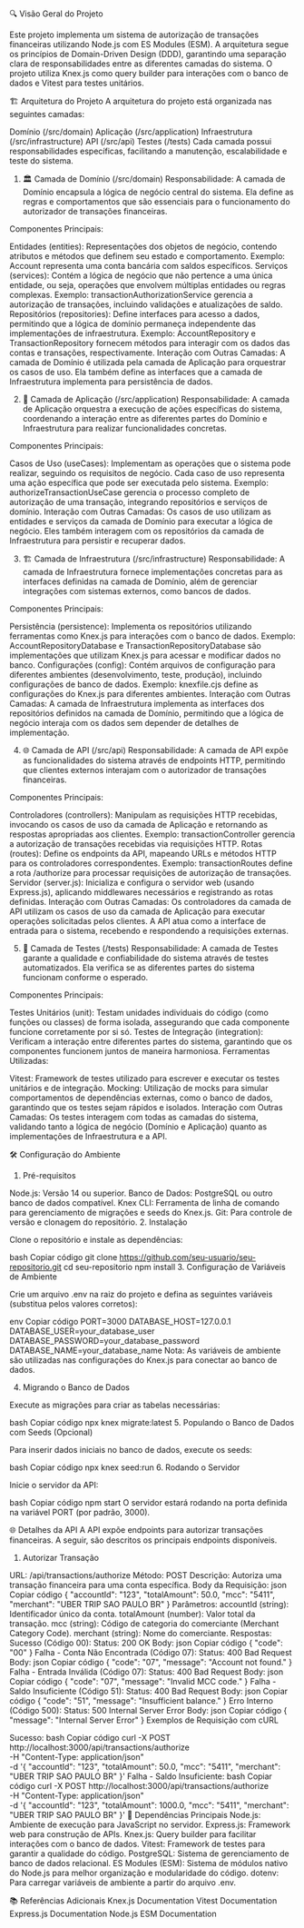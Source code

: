 🔍 Visão Geral do Projeto

Este projeto implementa um sistema de autorização de transações financeiras utilizando Node.js com ES Modules (ESM). A arquitetura segue os princípios de Domain-Driven Design (DDD), garantindo uma separação clara de responsabilidades entre as diferentes camadas do sistema. O projeto utiliza Knex.js como query builder para interações com o banco de dados e Vitest para testes unitários.

🏗️ Arquitetura do Projeto
A arquitetura do projeto está organizada nas seguintes camadas:

Domínio (/src/domain)
Aplicação (/src/application)
Infraestrutura (/src/infrastructure)
API (/src/api)
Testes (/tests)
Cada camada possui responsabilidades específicas, facilitando a manutenção, escalabilidade e teste do sistema.

1. 🏛️ Camada de Domínio (/src/domain)
Responsabilidade:
A camada de Domínio encapsula a lógica de negócio central do sistema. Ela define as regras e comportamentos que são essenciais para o funcionamento do autorizador de transações financeiras.

Componentes Principais:

Entidades (entities): Representações dos objetos de negócio, contendo atributos e métodos que definem seu estado e comportamento.
Exemplo: Account representa uma conta bancária com saldos específicos.
Serviços (services): Contém a lógica de negócio que não pertence a uma única entidade, ou seja, operações que envolvem múltiplas entidades ou regras complexas.
Exemplo: transactionAuthorizationService gerencia a autorização de transações, incluindo validações e atualizações de saldo.
Repositórios (repositories): Define interfaces para acesso a dados, permitindo que a lógica de domínio permaneça independente das implementações de infraestrutura.
Exemplo: AccountRepository e TransactionRepository fornecem métodos para interagir com os dados das contas e transações, respectivamente.
Interação com Outras Camadas:
A camada de Domínio é utilizada pela camada de Aplicação para orquestrar os casos de uso. Ela também define as interfaces que a camada de Infraestrutura implementa para persistência de dados.

2. 🚀 Camada de Aplicação (/src/application)
Responsabilidade:
A camada de Aplicação orquestra a execução de ações específicas do sistema, coordenando a interação entre as diferentes partes do Domínio e Infraestrutura para realizar funcionalidades concretas.

Componentes Principais:

Casos de Uso (useCases): Implementam as operações que o sistema pode realizar, seguindo os requisitos de negócio. Cada caso de uso representa uma ação específica que pode ser executada pelo sistema.
Exemplo: authorizeTransactionUseCase gerencia o processo completo de autorização de uma transação, integrando repositórios e serviços de domínio.
Interação com Outras Camadas:
Os casos de uso utilizam as entidades e serviços da camada de Domínio para executar a lógica de negócio. Eles também interagem com os repositórios da camada de Infraestrutura para persistir e recuperar dados.

3. 🏗️ Camada de Infraestrutura (/src/infrastructure)
Responsabilidade:
A camada de Infraestrutura fornece implementações concretas para as interfaces definidas na camada de Domínio, além de gerenciar integrações com sistemas externos, como bancos de dados.

Componentes Principais:

Persistência (persistence): Implementa os repositórios utilizando ferramentas como Knex.js para interações com o banco de dados.
Exemplo: AccountRepositoryDatabase e TransactionRepositoryDatabase são implementações que utilizam Knex.js para acessar e modificar dados no banco.
Configurações (config): Contém arquivos de configuração para diferentes ambientes (desenvolvimento, teste, produção), incluindo configurações de banco de dados.
Exemplo: knexfile.cjs define as configurações do Knex.js para diferentes ambientes.
Interação com Outras Camadas:
A camada de Infraestrutura implementa as interfaces dos repositórios definidos na camada de Domínio, permitindo que a lógica de negócio interaja com os dados sem depender de detalhes de implementação.

4. 🌐 Camada de API (/src/api)
Responsabilidade:
A camada de API expõe as funcionalidades do sistema através de endpoints HTTP, permitindo que clientes externos interajam com o autorizador de transações financeiras.

Componentes Principais:

Controladores (controllers): Manipulam as requisições HTTP recebidas, invocando os casos de uso da camada de Aplicação e retornando as respostas apropriadas aos clientes.
Exemplo: transactionController gerencia a autorização de transações recebidas via requisições HTTP.
Rotas (routes): Define os endpoints da API, mapeando URLs e métodos HTTP para os controladores correspondentes.
Exemplo: transactionRoutes define a rota /authorize para processar requisições de autorização de transações.
Servidor (server.js): Inicializa e configura o servidor web (usando Express.js), aplicando middlewares necessários e registrando as rotas definidas.
Interação com Outras Camadas:
Os controladores da camada de API utilizam os casos de uso da camada de Aplicação para executar operações solicitadas pelos clientes. A API atua como a interface de entrada para o sistema, recebendo e respondendo a requisições externas.

5. 🧪 Camada de Testes (/tests)
Responsabilidade:
A camada de Testes garante a qualidade e confiabilidade do sistema através de testes automatizados. Ela verifica se as diferentes partes do sistema funcionam conforme o esperado.

Componentes Principais:

Testes Unitários (unit): Testam unidades individuais do código (como funções ou classes) de forma isolada, assegurando que cada componente funcione corretamente por si só.
Testes de Integração (integration): Verificam a interação entre diferentes partes do sistema, garantindo que os componentes funcionem juntos de maneira harmoniosa.
Ferramentas Utilizadas:

Vitest: Framework de testes utilizado para escrever e executar os testes unitários e de integração.
Mocking: Utilização de mocks para simular comportamentos de dependências externas, como o banco de dados, garantindo que os testes sejam rápidos e isolados.
Interação com Outras Camadas:
Os testes interagem com todas as camadas do sistema, validando tanto a lógica de negócio (Domínio e Aplicação) quanto as implementações de Infraestrutura e a API.

🛠️ Configuração do Ambiente
1. Pré-requisitos

Node.js: Versão 14 ou superior.
Banco de Dados: PostgreSQL ou outro banco de dados compatível.
Knex CLI: Ferramenta de linha de comando para gerenciamento de migrações e seeds do Knex.js.
Git: Para controle de versão e clonagem do repositório.
2. Instalação

Clone o repositório e instale as dependências:

bash
Copiar código
git clone https://github.com/seu-usuario/seu-repositorio.git
cd seu-repositorio
npm install
3. Configuração de Variáveis de Ambiente

Crie um arquivo .env na raiz do projeto e defina as seguintes variáveis (substitua pelos valores corretos):

env
Copiar código
PORT=3000
DATABASE_HOST=127.0.0.1
DATABASE_USER=your_database_user
DATABASE_PASSWORD=your_database_password
DATABASE_NAME=your_database_name
Nota: As variáveis de ambiente são utilizadas nas configurações do Knex.js para conectar ao banco de dados.

4. Migrando o Banco de Dados

Execute as migrações para criar as tabelas necessárias:

bash
Copiar código
npx knex migrate:latest
5. Populando o Banco de Dados com Seeds (Opcional)

Para inserir dados iniciais no banco de dados, execute os seeds:

bash
Copiar código
npx knex seed:run
6. Rodando o Servidor

Inicie o servidor da API:

bash
Copiar código
npm start
O servidor estará rodando na porta definida na variável PORT (por padrão, 3000).

🌐 Detalhes da API
A API expõe endpoints para autorizar transações financeiras. A seguir, são descritos os principais endpoints disponíveis.

1. Autorizar Transação

URL: /api/transactions/authorize
Método: POST
Descrição: Autoriza uma transação financeira para uma conta específica.
Body da Requisição:
json
Copiar código
{
  "accountId": "123",
  "totalAmount": 50.0,
  "mcc": "5411",
  "merchant": "UBER TRIP                   SAO PAULO BR"
}
Parâmetros:
accountId (string): Identificador único da conta.
totalAmount (number): Valor total da transação.
mcc (string): Código de categoria do comerciante (Merchant Category Code).
merchant (string): Nome do comerciante.
Respostas:
Sucesso (Código 00):
Status: 200 OK
Body:
json
Copiar código
{
  "code": "00"
}
Falha - Conta Não Encontrada (Código 07):
Status: 400 Bad Request
Body:
json
Copiar código
{
  "code": "07",
  "message": "Account not found."
}
Falha - Entrada Inválida (Código 07):
Status: 400 Bad Request
Body:
json
Copiar código
{
  "code": "07",
  "message": "Invalid MCC code."
}
Falha - Saldo Insuficiente (Código 51):
Status: 400 Bad Request
Body:
json
Copiar código
{
  "code": "51",
  "message": "Insufficient balance."
}
Erro Interno (Código 500):
Status: 500 Internal Server Error
Body:
json
Copiar código
{
  "message": "Internal Server Error"
}
Exemplos de Requisição com cURL

Sucesso:
bash
Copiar código
curl -X POST http://localhost:3000/api/transactions/authorize \
-H "Content-Type: application/json" \
-d '{
  "accountId": "123",
  "totalAmount": 50.0,
  "mcc": "5411",
  "merchant": "UBER TRIP                   SAO PAULO BR"
}'
Falha - Saldo Insuficiente:
bash
Copiar código
curl -X POST http://localhost:3000/api/transactions/authorize \
-H "Content-Type: application/json" \
-d '{
  "accountId": "123",
  "totalAmount": 1000.0,
  "mcc": "5411",
  "merchant": "UBER TRIP                   SAO PAULO BR"
}'
🧰 Dependências Principais
Node.js: Ambiente de execução para JavaScript no servidor.
Express.js: Framework web para construção de APIs.
Knex.js: Query builder para facilitar interações com o banco de dados.
Vitest: Framework de testes para garantir a qualidade do código.
PostgreSQL: Sistema de gerenciamento de banco de dados relacional.
ES Modules (ESM): Sistema de módulos nativo do Node.js para melhor organização e modularidade do código.
dotenv: Para carregar variáveis de ambiente a partir do arquivo .env.

📚 Referências Adicionais
Knex.js Documentation
Vitest Documentation
Express.js Documentation
Node.js ESM Documentation